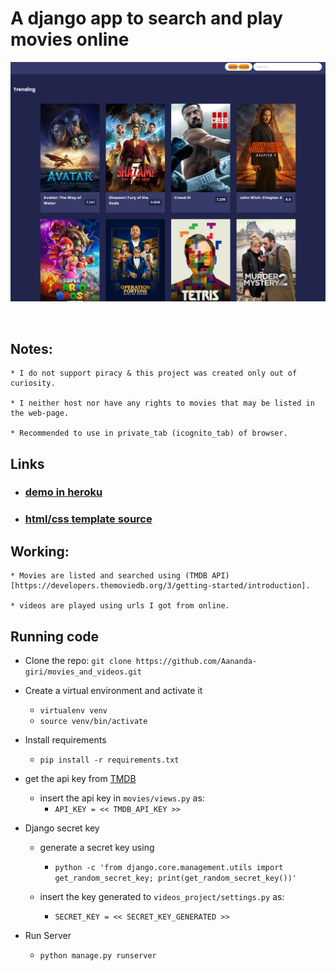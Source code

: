 # A django app to search and play movies online

![home-page](static/image.png "Title")

<br>

## Notes:
    * I do not support piracy & this project was created only out of curiosity.

    * I neither host nor have any rights to movies that may be listed in the web-page.

    * Recommended to use in private_tab (icognito_tab) of browser.


## Links

* ### [**demo in heroku**](https://movies-here.herokuapp.com)

* ### [**html/css template source**]()




## Working:


    * Movies are listed and searched using (TMDB API)[https://developers.themoviedb.org/3/getting-started/introduction].

    * videos are played using urls I got from online.

## Running code
    
* Clone the repo: `git clone https://github.com/Aananda-giri/movies_and_videos.git`
    
* Create a virtual environment and activate it
   *  `virtualenv venv`
   *  `source venv/bin/activate`
    

* Install requirements
    * `pip install -r requirements.txt`


* get the api key from [TMDB](https://developers.themoviedb.org/3/getting-started/introduction)
    * insert the api key in `movies/views.py` as:
        * `API_KEY = << TMDB_API_KEY >>`


* Django secret key
    * generate a secret key using
        * `python -c 'from django.core.management.utils import get_random_secret_key; print(get_random_secret_key())'`

    * insert the key generated to  `videos_project/settings.py` as:
        * `SECRET_KEY = << SECRET_KEY_GENERATED >>`

* Run Server
    * `python manage.py runserver`
